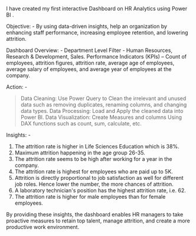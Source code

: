 I have created my first interactive Dashboard on HR Analytics using Power BI .

Objective: - By using data-driven insights, help an organization by enhancing staff performance, increasing employee retention, and lowering attrition.

Dashboard Overview: -
Department Level Filter - Human Resources, Research & Development, Sales.
Performance Indicators (KPIs) – Count of employees, attrition figures, attrition rate, average age of employees, average salary of employees, and average year of employees at the company.

Action: -
 > Data Cleaning: Use Power Query to Clean the irrelevant and unused data such as removing duplicates, renaming columns, and changing data types.
 > Data Processing: Load and Apply the cleaned data into Power BI.
 > Data Visualization: Create Measures and columns Using DAX functions such as count, sum, calculate, etc.

Insights: -
1. The attrition rate is higher in Life Sciences Education which is 38%.
2. Maximum attrition happening in the age group 26-35.
3. The attrition rate seems to be high after working for a year in the company.
4. The attrition rate is highest for employees who are paid up to 5K.
5. Attrition is directly proportional to job satisfaction as well for different job roles. Hence lower the number, the more chances of attrition.
6. A laboratory technician's position has the highest attrition rate, i.e. 62.
7. The attrition rate is higher for male employees than for female employees.

By providing these insights, the dashboard enables HR managers to take proactive measures to retain top talent, manage attrition, and create a more productive work environment.
